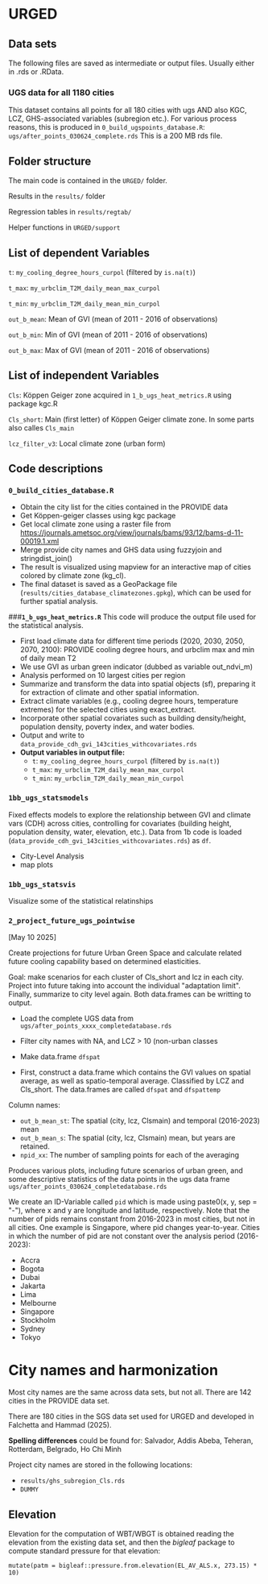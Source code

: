 # URGED
## Data sets
The following files are saved as intermediate or output files. Usually either in .rds or .RData.

### UGS data for all 1180 cities
This dataset contains all points for all 180 cities with ugs AND also KGC, LCZ, GHS-associated variables (subregion etc.). For various process reasons, this is produced in `0_build_ugspoints_database.R`:
`ugs/after_points_030624_complete.rds`
This is a 200 MB rds file.

## Folder structure

The main code is contained in the `URGED/` folder.

Results in the `results/` folder

Regression tables in `results/regtab/`

Helper functions in `URGED/support`



## List of dependent Variables
`t`: `my_cooling_degree_hours_curpol` (filtered by `is.na(t)`)

`t_max`: `my_urbclim_T2M_daily_mean_max_curpol`

`t_min`: `my_urbclim_T2M_daily_mean_min_curpol`

`out_b_mean`: Mean of GVI (mean of 2011 - 2016 of observations)

`out_b_min`: Min of GVI (mean of 2011 - 2016 of observations)

`out_b_max`: Max of GVI (mean of 2011 - 2016 of observations)

## List of independent Variables
`Cls`: Köppen Geiger zone acquired in `1_b_ugs_heat_metrics.R` using package kgc.R

`Cls_short`: Main (first letter) of Köppen Geiger climate zone. In some parts also calles `Cls_main`

`lcz_filter_v3`: Local climate zone (urban form)
 
## Code descriptions
 
### **`0_build_cities_database.R`**
- Obtain the city list for the cities contained in the PROVIDE data
- Get Köppen-geiger classes using kgc package
- Get local climate zone using a raster file from https://journals.ametsoc.org/view/journals/bams/93/12/bams-d-11-00019.1.xml 
- Merge provide city names and GHS data using fuzzyjoin and stringdist_join()
- The result is visualized using mapview for an interactive map of cities colored by climate zone (kg_cl).
- The final dataset is saved as a GeoPackage file (`results/cities_database_climatezones.gpkg`), which can be used for further spatial analysis.

###**`1_b_ugs_heat_metrics.R`**
This code will produce the output file used for the statistical analysis.

- First load climate data for different time periods (2020, 2030, 2050, 2070, 2100): PROVIDE cooling degree hours, and urbclim max and min of daily mean T2
- We use GVI as urban green indicator (dubbed as variable out_ndvi_m)
- Analysis performed on 10 largest cities per region
- Summarize and transform the data into spatial objects (sf), preparing it for extraction of climate and other spatial information.
- Extract climate variables (e.g., cooling degree hours, temperature extremes) for the selected cities using exact_extract.
- Incorporate other spatial covariates such as building density/height, population density, poverty index, and water bodies.
- Output and write to `data_provide_cdh_gvi_143cities_withcovariates.rds`
- **Output variables in output file:**
	- `t`: `my_cooling_degree_hours_curpol` (filtered by `is.na(t)`)
	- `t_max`: `my_urbclim_T2M_daily_mean_max_curpol`
	- `t_min`: `my_urbclim_T2M_daily_mean_min_curpol`


### **`1bb_ugs_statsmodels`**
Fixed effects models to explore the relationship between GVI and climate vars (CDH) across cities, controlling for covariates (building height, population density, water, elevation, etc.).
Data from 1b code is loaded (`data_provide_cdh_gvi_143cities_withcovariates.rds`) as `df`.

- City-Level Analysis
- map plots

### **`1bb_ugs_statsvis`**
Visualize some of the statistical relatinships

### **`2_project_future_ugs_pointwise`**
[May 10 2025]

Create projections for future Urban Green Space and calculate related future cooling capability based on determined elasticities.

Goal: make scenarios for each cluster of Cls_short and lcz in each city. Project into future taking into account the individual "adaptation limit".
Finally, summarize to city level again. Both data.frames can be writting to output.

- Load the complete UGS data from `ugs/after_points_xxxx_completedatabase.rds`
- Filter city names with NA, and LCZ > 10 (non-urban classes
- Make data.frame `dfspat`

- First, construct a data.frame which contains the GVI values on spatial average, as well as spatio-temporal average. Classified by LCZ and Cls_short.
The data.frames are called `dfspat` and `dfspattemp`

Column names:

- `out_b_mean_st`: The spatial (city, lcz, Clsmain) and temporal (2016-2023) mean 
- `out_b_mean_s`: The spatial (city, lcz, Clsmain) mean, but years are retained.
- `npid_xx`: The number of sampling points for each of the averaging

Produces various plots, including future scenarios of urban green, and some descriptive statistics of the data points in the ugs data frame `ugs/after_points_030624_completedatabase.rds`


We create an ID-Variable called `pid` which is made using paste0(x, y, sep = "-"), where x and y are longitude and latitude, respectively.
Note that the number of pids remains constant from 2016-2023 in most cities, but not in all cities. One example is Singapore, where pid changes year-to-year. Cities in which the number of pid are not constant over the analysis period (2016-2023):

* Accra
* Bogota
* Dubai
* Jakarta
* Lima
* Melbourne
* Singapore
* Stockholm
* Sydney
* Tokyo

# City names and harmonization

Most city names are the same across data sets, but not all. There are 142 cities in the PROVIDE data set.

There are 180 cities in the SGS data set used for URGED and developed in Falchetta and Hammad (2025).

**Spelling differences** could be found for:
Salvador, Addis Abeba, Teheran, Rotterdam, Belgrado, Ho Chi Minh

Project city names are stored in the following locations:

- `results/ghs_subregion_Cls.rds` 
- `DUMMY`

## Elevation
Elevation for the computation of WBT/WBGT is obtained reading the elevation from the existing data set, and then the *bigleaf* package to compute standard pressure for that elevation:

	mutate(patm = bigleaf::pressure.from.elevation(EL_AV_ALS.x, 273.15) * 10)